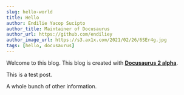 ```yaml
---
slug: hello-world
title: Hello
author: Endilie Yacop Sucipto
author_title: Maintainer of Docusaurus
author_url: https://github.com/endiliey
author_image_url: https://s3.ax1x.com/2021/02/26/6SEr4g.jpg
tags: [hello, docusaurus]
---
```


Welcome to this blog. This blog is created with [**Docusaurus 2 alpha**](https://docusaurus.io/).

<!--truncate-->

This is a test post.

A whole bunch of other information.
